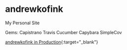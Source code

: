 andrewkofink
============

My Personal Site

Gems:
	Capistrano
	Travis
	Cucumber
  Capybara
  SimpleCov

[andrewkofink in Production](http://andrewkofink.heroku.com){:target="_blank"}